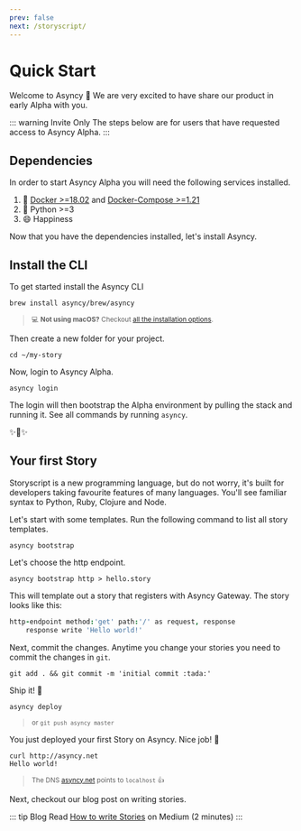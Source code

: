 ```yaml
---
prev: false
next: /storyscript/
---
```


# Quick Start

Welcome to Asyncy :tada: We are very excited to have share our product in early Alpha with you.

::: warning Invite Only
The steps below are for users that have requested access to Asyncy Alpha.
:::

## Dependencies

In order to start Asyncy Alpha you will need the following services installed.

1. :whale: [Docker >=18.02](https://docs.docker.com/install/) and [Docker-Compose >=1.21](https://docs.docker.com/compose/install/)
2. :snake: Python >=3
3. :smile: Happiness

Now that you have the dependencies installed, let's install Asyncy.

## Install the CLI
To get started install the Asyncy CLI

```shell
brew install asyncy/brew/asyncy
```
> <small> :computer: **Not using macOS?** Checkout [all the installation options](/cli/#install).</small>

Then create a new folder for your project.

```shell
cd ~/my-story
```

Now, login to Asyncy Alpha.

```shell
asyncy login
```

The login will then bootstrap the Alpha environment by pulling the stack and running it. See all commands by running `asyncy`.

:sparkles::cake::sparkles:

## Your first Story

Storyscript is a new programming language, but do not worry, it's built for developers taking favourite features of many languages. You'll see familiar syntax to Python, Ruby, Clojure and Node.

Let's start with some templates. Run the following command to list all story templates.

```shell
asyncy bootstrap
```

Let's choose the http endpoint.

```shell
asyncy bootstrap http > hello.story
```

This will template out a story that registers with Asyncy Gateway.
The story looks like this:

```coffeescript
http-endpoint method:'get' path:'/' as request, response
    response write 'Hello world!'
```

Next, commit the changes. Anytime you change your stories you need to commit the changes in `git`.

```shell
git add . && git commit -m 'initial commit :tada:'
```

Ship it! :rocket:

```shell
asyncy deploy
```
> <small>or `git push asyncy master`</small>

You just deployed your first Story on Asyncy. Nice job! :tada:

```shell
curl http://asyncy.net
Hello world!
```

> <small>The DNS [asyncy.net](http://asyncy.net) points to `localhost` :thumbsup:</small>

Next, checkout our blog post on writing stories.

::: tip Blog
Read [How to write Stories](https://medium.com/asyncy/how-to-write-stories-a7cffd270225) on Medium (2 minutes)
:::
